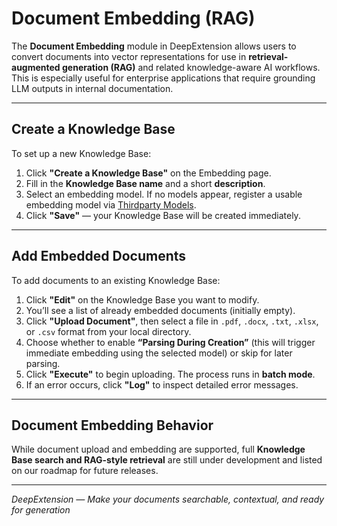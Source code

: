 
# Document Embedding (RAG)

The **Document Embedding** module in DeepExtension allows users to convert documents into vector representations 
for use in **retrieval-augmented generation (RAG)** and related knowledge-aware AI workflows. This is especially 
useful for enterprise applications that require grounding LLM outputs in internal documentation.

---

## Create a Knowledge Base

To set up a new Knowledge Base:

1. Click **"Create a Knowledge Base"** on the Embedding page.  
2. Fill in the **Knowledge Base name** and a short **description**.  
3. Select an embedding model. If no models appear, register a usable embedding model via [Thirdparty 
Models](thirdparty-models.md).  
4. Click **"Save"** — your Knowledge Base will be created immediately.

---

## Add Embedded Documents

To add documents to an existing Knowledge Base:

1. Click **"Edit"** on the Knowledge Base you want to modify.  
2. You’ll see a list of already embedded documents (initially empty).  
3. Click **"Upload Document"**, then select a file in `.pdf`, `.docx`, `.txt`, `.xlsx`, or `.csv` format from your 
local directory.  
4. Choose whether to enable **“Parsing During Creation”** (this will trigger immediate embedding using the 
selected model) or skip for later parsing.  
5. Click **"Execute"** to begin uploading. The process runs in **batch mode**.  
6. If an error occurs, click **"Log"** to inspect detailed error messages.

---

## Document Embedding Behavior

While document upload and embedding are supported, full **Knowledge Base search and RAG-style retrieval** are 
still under development and listed on our roadmap for future releases.

---

*DeepExtension — Make your documents searchable, contextual, and ready for generation*

